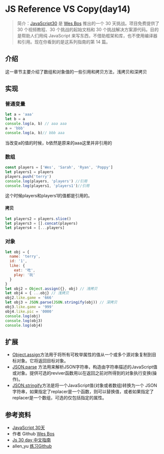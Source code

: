 # JS Reference VS Copy(day14)
> 简介：[JavaScript30](https://javascript30.com) 是 [Wes Bos](https://github.com/wesbos) 推出的一个 30 天挑战。项目免费提供了 30 个视频教程、30 个挑战的起始文档和 30 个挑战解决方案源代码。目的是帮助人们用纯 JavaScript 来写东西，不借助框架和库，也不使用编译器和引用。现在你看到的是这系列指南的第 14 篇。

## 介绍
这一章节主要介绍了数组和对象值的一些引用和拷贝方法，浅拷贝和深拷贝

## 实现
### 普通变量
```js
let a = 'aaa'
let b = a
console.log(a, b) // aaa aaa
a = 'bbb'
console.log(a, b)// bbb aaa 
```
当改变a的值的时候，b依然是原来的aaa这里并非引用的
### 数组
```js
const players = ['Wes', 'Sarah', 'Ryan', 'Poppy']
let players1 = players
players.push('terry')
console.log(players, 'players') //引用
console.log(players1, 'players1')//引用
```
这个时候players和players1的值都是引用的。
#### 拷贝
```js
let players2 = players.slice()
let players3 = [].concat(players)
let players4 = [...players]
```
### 对象
```js
let obj = {
  name: 'terry',
  id: '1',
  like: {
    eat: '吃',
    play: '玩'
  }
}
let obj2 = Object.assign({}, obj) // 浅拷贝
let obj4 = { ...obj} // 浅拷贝
obj2.like.game = '666'
let obj3 = JSON.parse(JSON.stringify(obj)) // 深拷贝
obj3.like.game = '999'
obj4.like.pic = '0000'
console.log(obj)
console.log(obj3)
console.log(obj4)
```
## 扩展
* [Object.assign](https://developer.mozilla.org/zh-CN/docs/Web/JavaScript/Reference/Global_Objects/Object/assign)方法用于将所有可枚举属性的值从一个或多个源对象复制到目标对象。它将返回目标对象。
* [JSON.parse](https://developer.mozilla.org/zh-CN/docs/Web/JavaScript/Reference/Global_Objects/JSON/parse) 方法用来解析JSON字符串，构造由字符串描述的JavaScript值或对象。提供可选的reviver函数用以在返回之前对所得到的对象执行变换(操作)。
* [JSON.stringify](https://developer.mozilla.org/zh-CN/docs/Web/JavaScript/Reference/Global_Objects/JSON/stringify)方法是将一个JavaScript值(对象或者数组)转换为一个 JSON字符串，如果指定了replacer是一个函数，则可以替换值，或者如果指定了replacer是一个数组，可选的仅包括指定的属性。

## 参考资料
* [JavaScript 30天](https://javascript30.com/)
* 作者 Github [Wes Bos](https://github.com/wesbos)
* [Js 30 day 中文指南](https://github.com/soyaine/JavaScript30)
* allen_yu [练习Github](https://github.com/shunnien/JavaScript30day)